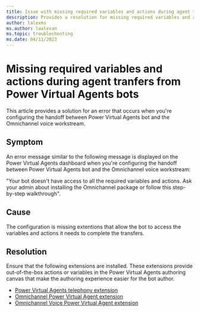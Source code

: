 ```yaml
---
title: Issue with missing required variables and actions during agent tranfers from Power Virtual Agents bots
description: Provides a resolution for missing required variables and actions during agent tranfers from Power Virtual Agents bots in Omnichannel for Customer Service.
author: lalexms
ms.author: laalexan
ms.topic: troubleshooting
ms.date: 04/11/2023
---
```


# Missing required variables and actions during agent tranfers from Power Virtual Agents bots

This article provides a solution for an error that occurs when you're configuring the handoff between Power Virtual Agents bot and the Omnichannel voice workstream.

## Symptom

An error message similar to the following message is displayed on the Power Virtual Agents dashboard when you're configuring the handoff between Power Virtual Agents bot and the Omnichannel voice workstream:

"Your bot doesn't have access to all the required variables and actions. Ask your admin about installing the Omnichannel package or follow this step-by-step walkthrough".

## Cause

The configuration is missing extentions that allow the bot to access the variables and actions it needs to complete the transfers.

## Resolution

Ensure that the following extensions are installed. These extensions provide out-of-the-box actions or variables in the Power Virtual Agents authoring canvas that make the authoring experience easier for the bot author.

   - [Power Virtual Agents telephony extension](https://appsource.microsoft.com/product/dynamics-365/mscrm.mspva_telephony_extension)
   - [Omnichannel Power Virtual Agent extension](https://appsource.microsoft.com/product/dynamics-365/mscrm.omnichannelpvaextension)
   - [Omnichannel Voice Power Virtual Agent extension](https://appsource.microsoft.com/product/dynamics-365/mscrm.omnichannelvoicepvaextension)

